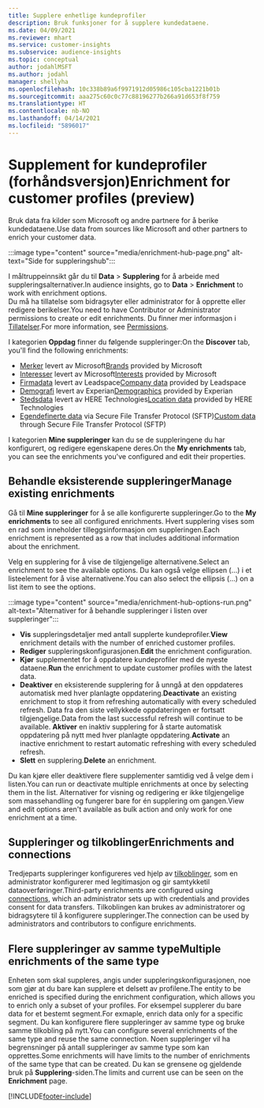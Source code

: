 ```yaml
---
title: Supplere enhetlige kundeprofiler
description: Bruk funksjoner for å supplere kundedataene.
ms.date: 04/09/2021
ms.reviewer: mhart
ms.service: customer-insights
ms.subservice: audience-insights
ms.topic: conceptual
author: jodahlMSFT
ms.author: jodahl
manager: shellyha
ms.openlocfilehash: 10c338b89a6f9971912d05986c105cba1221b01b
ms.sourcegitcommit: aaa275c60c0c77c88196277b266a91d653f8f759
ms.translationtype: HT
ms.contentlocale: nb-NO
ms.lasthandoff: 04/14/2021
ms.locfileid: "5896017"
---
```

# <a name="enrichment-for-customer-profiles-preview"></a><span data-ttu-id="5e08e-103">Supplement for kundeprofiler (forhåndsversjon)</span><span class="sxs-lookup"><span data-stu-id="5e08e-103">Enrichment for customer profiles (preview)</span></span>

<span data-ttu-id="5e08e-104">Bruk data fra kilder som Microsoft og andre partnere for å berike kundedataene.</span><span class="sxs-lookup"><span data-stu-id="5e08e-104">Use data from sources like Microsoft and other partners to enrich your customer data.</span></span>

:::image type="content" source="media/enrichment-hub-page.png" alt-text="Side for suppleringshub":::

<span data-ttu-id="5e08e-106">I måltruppeinnsikt går du til **Data** > **Supplering** for å arbeide med suppleringsalternativer.</span><span class="sxs-lookup"><span data-stu-id="5e08e-106">In audience insights, go to **Data** > **Enrichment** to work with enrichment options.</span></span>    
<span data-ttu-id="5e08e-107">Du må ha tillatelse som bidragsyter eller administrator for å opprette eller redigere berikelser.</span><span class="sxs-lookup"><span data-stu-id="5e08e-107">You need to have Contributor or Administrator permissions to create or edit enrichments.</span></span> <span data-ttu-id="5e08e-108">Du finner mer informasjon i [Tillatelser](permissions.md).</span><span class="sxs-lookup"><span data-stu-id="5e08e-108">For more information, see [Permissions](permissions.md).</span></span>

<span data-ttu-id="5e08e-109">I kategorien **Oppdag** finner du følgende suppleringer:</span><span class="sxs-lookup"><span data-stu-id="5e08e-109">On the **Discover** tab, you'll find the following enrichments:</span></span>

- <span data-ttu-id="5e08e-110">[Merker](enrichment-microsoft.md) levert av Microsoft</span><span class="sxs-lookup"><span data-stu-id="5e08e-110">[Brands](enrichment-microsoft.md) provided by Microsoft</span></span>
- <span data-ttu-id="5e08e-111">[Interesser](enrichment-microsoft.md) levert av Microsoft</span><span class="sxs-lookup"><span data-stu-id="5e08e-111">[Interests](enrichment-microsoft.md) provided by Microsoft</span></span>
- <span data-ttu-id="5e08e-112">[Firmadata](enrichment-leadspace.md) levert av Leadspace</span><span class="sxs-lookup"><span data-stu-id="5e08e-112">[Company data](enrichment-leadspace.md) provided by Leadspace</span></span>
- <span data-ttu-id="5e08e-113">[Demografi](enrichment-experian.md) levert av Experian</span><span class="sxs-lookup"><span data-stu-id="5e08e-113">[Demographics](enrichment-experian.md) provided by Experian</span></span>
- <span data-ttu-id="5e08e-114">[Stedsdata](enrichment-here.md) levert av HERE Technologies</span><span class="sxs-lookup"><span data-stu-id="5e08e-114">[Location data](enrichment-here.md) provided by HERE Technologies</span></span>
- <span data-ttu-id="5e08e-115">[Egendefinerte data](enrichment-SFTP-custom-import.md) via Secure File Transfer Protocol (SFTP)</span><span class="sxs-lookup"><span data-stu-id="5e08e-115">[Custom data](enrichment-SFTP-custom-import.md) through Secure File Transfer Protocol (SFTP)</span></span>

<span data-ttu-id="5e08e-116">I kategorien **Mine suppleringer** kan du se de suppleringene du har konfigurert, og redigere egenskapene deres.</span><span class="sxs-lookup"><span data-stu-id="5e08e-116">On the **My enrichments** tab, you can see the enrichments you've configured and edit their properties.</span></span>

## <a name="manage-existing-enrichments"></a><span data-ttu-id="5e08e-117">Behandle eksisterende suppleringer</span><span class="sxs-lookup"><span data-stu-id="5e08e-117">Manage existing enrichments</span></span>

<span data-ttu-id="5e08e-118">Gå til **Mine suppleringer** for å se alle konfigurerte suppleringer.</span><span class="sxs-lookup"><span data-stu-id="5e08e-118">Go to the **My enrichments** to see all configured enrichments.</span></span> <span data-ttu-id="5e08e-119">Hvert supplering vises som en rad som inneholder tilleggsinformasjon om suppleringen.</span><span class="sxs-lookup"><span data-stu-id="5e08e-119">Each enrichment is represented as a row that includes additional information about the enrichment.</span></span>

<span data-ttu-id="5e08e-120">Velg en supplering for å vise de tilgjengelige alternativene.</span><span class="sxs-lookup"><span data-stu-id="5e08e-120">Select an enrichment to see the available options.</span></span> <span data-ttu-id="5e08e-121">Du kan også velge ellipsen (...) i et listeelement for å vise alternativene.</span><span class="sxs-lookup"><span data-stu-id="5e08e-121">You can also select the ellipsis (...) on a list item to see the options.</span></span>

:::image type="content" source="media/enrichment-hub-options-run.png" alt-text="Alternativer for å behandle suppleringer i listen over suppleringer":::

- <span data-ttu-id="5e08e-123">**Vis** suppleringsdetaljer med antall supplerte kundeprofiler.</span><span class="sxs-lookup"><span data-stu-id="5e08e-123">**View** enrichment details with the number of enriched customer profiles.</span></span>
- <span data-ttu-id="5e08e-124">**Rediger** suppleringskonfigurasjonen.</span><span class="sxs-lookup"><span data-stu-id="5e08e-124">**Edit** the enrichment configuration.</span></span>
- <span data-ttu-id="5e08e-125">**Kjør** supplementet for å oppdatere kundeprofiler med de nyeste dataene.</span><span class="sxs-lookup"><span data-stu-id="5e08e-125">**Run** the enrichment to update customer profiles with the latest data.</span></span>
- <span data-ttu-id="5e08e-126">**Deaktiver** en eksisterende supplering for å unngå at den oppdateres automatisk med hver planlagte oppdatering.</span><span class="sxs-lookup"><span data-stu-id="5e08e-126">**Deactivate** an existing enrichment to stop it from refreshing automatically with every scheduled refresh.</span></span> <span data-ttu-id="5e08e-127">Data fra den siste vellykkede oppdateringen er fortsatt tilgjengelige.</span><span class="sxs-lookup"><span data-stu-id="5e08e-127">Data from the last successful refresh will continue to be available.</span></span> <span data-ttu-id="5e08e-128">**Aktiver** en inaktiv supplering for å starte automatisk oppdatering på nytt med hver planlagte oppdatering.</span><span class="sxs-lookup"><span data-stu-id="5e08e-128">**Activate** an inactive enrichment to restart automatic refreshing with every scheduled refresh.</span></span>
- <span data-ttu-id="5e08e-129">**Slett** en supplering.</span><span class="sxs-lookup"><span data-stu-id="5e08e-129">**Delete** an enrichment.</span></span>

<span data-ttu-id="5e08e-130">Du kan kjøre eller deaktivere flere supplementer samtidig ved å velge dem i listen.</span><span class="sxs-lookup"><span data-stu-id="5e08e-130">You can run or deactivate multiple enrichments at once by selecting them in the list.</span></span> <span data-ttu-id="5e08e-131">Alternativer for visning og redigering er ikke tilgjengelige som massehandling og fungerer bare for én supplering om gangen.</span><span class="sxs-lookup"><span data-stu-id="5e08e-131">View and edit options aren't available as bulk action and only work for one enrichment at a time.</span></span>

## <a name="enrichments-and-connections"></a><span data-ttu-id="5e08e-132">Suppleringer og tilkoblinger</span><span class="sxs-lookup"><span data-stu-id="5e08e-132">Enrichments and connections</span></span>

<span data-ttu-id="5e08e-133">Tredjeparts suppleringer konfigureres ved hjelp av [tilkoblinger](connections.md), som en administrator konfigurerer med legitimasjon og gir samtykketil dataoverføringer.</span><span class="sxs-lookup"><span data-stu-id="5e08e-133">Third-party enrichments are configured using [connections](connections.md), which an administrator sets up with credentials and provides consent for data transfers.</span></span> <span data-ttu-id="5e08e-134">Tilkoblingen kan brukes av administratorer og bidragsytere til å konfigurere suppleringer.</span><span class="sxs-lookup"><span data-stu-id="5e08e-134">The connection can be used by administrators and contributors to configure enrichments.</span></span>  

## <a name="multiple-enrichments-of-the-same-type"></a><span data-ttu-id="5e08e-135">Flere suppleringer av samme type</span><span class="sxs-lookup"><span data-stu-id="5e08e-135">Multiple enrichments of the same type</span></span>

<span data-ttu-id="5e08e-136">Enheten som skal suppleres, angis under suppleringskonfigurasjonen, noe som gjør at du bare kan supplere et delsett av profilene.</span><span class="sxs-lookup"><span data-stu-id="5e08e-136">The entity to be enriched is specified during the enrichment configuration, which allows you to enrich only a subset of your profiles.</span></span> <span data-ttu-id="5e08e-137">For eksempel supplerer du bare data for et bestemt segment.</span><span class="sxs-lookup"><span data-stu-id="5e08e-137">For exmaple, enrich data only for a specific segment.</span></span> <span data-ttu-id="5e08e-138">Du kan konfigurere flere suppleringer av samme type og bruke samme tilkobling på nytt.</span><span class="sxs-lookup"><span data-stu-id="5e08e-138">You can configure several enrichments of the same type and reuse the same connection.</span></span> <span data-ttu-id="5e08e-139">Noen suppleringer vil ha begrensninger på antall suppleringer av samme type som kan opprettes.</span><span class="sxs-lookup"><span data-stu-id="5e08e-139">Some enrichments will have limits to the number of enrichments of the same type that can be created.</span></span> <span data-ttu-id="5e08e-140">Du kan se grensene og gjeldende bruk på **Supplering**-siden.</span><span class="sxs-lookup"><span data-stu-id="5e08e-140">The limits and current use can be seen on the **Enrichment** page.</span></span>

[!INCLUDE[footer-include](../includes/footer-banner.md)]
